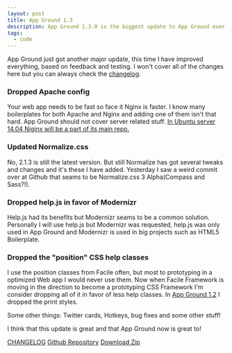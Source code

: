 ```yaml
---
layout: post
title: App Ground 1.3
description: App Ground 1.3.0 is the biggest update to App Ground ever!
tags:
  - code
---
```

App Ground just got another major update, this time I have improved everything, based on feedback and testing. I won't cover all of the changes here but you can always check the [changelog][1].

### Dropped Apache config

Your web app needs to be fast so face it Nginx is faster. I know many boilerplates for both Apache and Nginx and adding one of them isn't that hard. App Ground should not cover server related stuff. [In Ubuntu server 14.04 Niginx will be a part of its main repo.][4]

### Updated Normalize.css

No, 2.1.3 is still the latest version. But still Normalize has got several tweaks and changes and it's these I have added.  Yesterday I saw a weird commit over at Github that seams to be Normalize.css 3 Alpha(Compass and Sass?!).

### Dropped help.js in favor of Modernizr

Help.js had its benefits but Modernizr seams to be a common solution. Personally I will use help.js but Modernizr was requested, help.js was only used in App Ground and Modernizr is used in big projects such as HTML5 Boilerplate.

### Dropped the "position" CSS help classes

I use the position classes from Facile often, but most to prototyping in a optimized Web app I would never use them. Now when Facile Framework is moving in the direction to become a prototyping CSS Framework I'm consider dropping all of it in favor of less help classes. In [App Ground 1.2][5] I dropped the print styles.

Some other things: Twitter cards, Hotkeys, bug fixes and some other stuff!

I think that this update is great and that App Ground now is great to!

[CHANGELOG][1]
[Github Repository][2]
[Download Zip][3]


[1]: https://github.com/Abbe98/App-Ground/blob/master/CHANGELOG.md
[2]: https://github.com/Abbe98/App-Ground
[3]: https://github.com/Abbe98/App-Ground/archive/master.zip

[4]: http://www.omgubuntu.co.uk/2014/01/nginx-web-server-promoted-main-repo-14-04
[5]: https://byabbe.se/2013/12/16/app-ground-1-2-0/